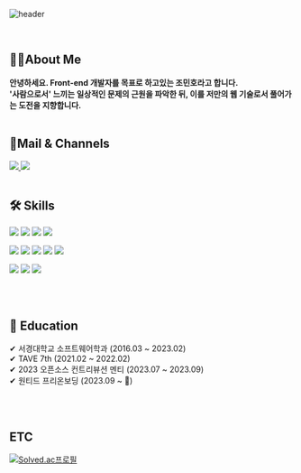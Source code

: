 ![header](https://capsule-render.vercel.app/api?type=waving&color=timeGradient&text=👋👋👋&animation=twinkling&fontSize=35&fontAlignY=40&fontAlign=70&height=150)


<br />

## 💁‍♂️About Me
<b>
안녕하세요. Front-end 개발자를 목표로 하고있는 조민호라고 합니다. 
<br /> '사람으로서' 느끼는 일상적인 문제의 근원을 파악한 뒤, 이를 저만의 웹 기술로서 풀어가는 도전을 지향합니다.
</b>

<br />
<br />


## 📄Mail & Channels

<a href="mailto:sunrise9612@gmail.com">
            <img src="https://img.shields.io/badge/Gmail-EA4335?style=flat-square&logo=Gmail&logoColor=white"> 
</a>

<a href="https://velog.io/@minh0518">
    <img src="https://img.shields.io/badge/Velog-20C997?style=flat&logo=velog&logoColor=white&link=https://velog.io/@minh0518"/>
</a>

<!--
<a href="https://drive.google.com/file/d/1ZTJv0p5MRZbOyvurg1d6kO3QKfvOYj2c/view?usp=sharing" target="_blank">
  <img src="https://img.shields.io/badge/resume-018EF5?style=flat-square&logo=readme&logoColor=white"/>
</a>
-->

<br />
<br />

## 🛠 Skills

<p>
  <img src ="https://img.shields.io/badge/Javascript-F7DF1E?&style=flat-square&logo=Javascript&logoColor=black"/>
  <img src ="https://img.shields.io/badge/TypeScript-3178C6?&style=flat-square&logo=TypeScript&logoColor=white"/>
  <img src ="https://img.shields.io/badge/HTML5-E34F26?&style=flat-square&logo=HTML5&logoColor=white"/>
  <img src ="https://img.shields.io/badge/CSS3-1572B6?&style=flat-square&logo=CSS3&logoColor=white"/>
</p>
<p>
  <img src ="https://img.shields.io/badge/React-61DAFB?&style=flat-square&logo=React&logoColor=white"/>
  <img src ="https://img.shields.io/badge/styledcomponents-DB7093?&style=flat-square&logo=styledcomponents&logoColor=white"/>
  <img src ="https://img.shields.io/badge/reactquery-FF4154?&style=flat-square&logo=reactquery&logoColor=white"/>
  <img src ="https://img.shields.io/badge/Zustand-EF8235?&style=flat-square&logo=Zustand&logoColor=white"/>
  <img src ="https://img.shields.io/badge/vanilla extract-DB7093?&style=flat-square&logo=vanilla extract&logoColor=white"/>
</p>
<p>
  <img src ="https://img.shields.io/badge/Git-F05032?&style=flat-square&logo=Git&logoColor=white"/>
  <img src ="https://img.shields.io/badge/firebase-FFCA28?&style=flat-square&logo=firebase&logoColor=white"/>
  <img src ="https://img.shields.io/badge/vite-646CFF?&style=flat-square&logo=vite&logoColor=white"/>
</p>

<br />
<br />

## 📖 Education
✔ 서경대학교 소프트웨어학과 (2016.03 ~ 2023.02) <br />
✔ TAVE 7th (2021.02 ~ 2022.02) <br />
✔ 2023 오픈소스 컨트리뷰션 멘티 (2023.07 ~ 2023.09) <br />
✔ 원티드 프리온보딩 (2023.09 ~ 🏃) <br />

<br />
<br />
 

## ETC

[![Solved.ac프로필](http://mazassumnida.wtf/api/v2/generate_badge?boj=minh0518)](https://solved.ac/minh0518)
